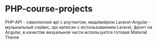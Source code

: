 # PHP-course-projects
PHP-API - самописное api с роутингом, мидлвейром
Laravel-Angular - музыкальный сервис, api написан с использованием Laravel, фронт на Angular, в качестве визуальной части используется готовая Material Theme
